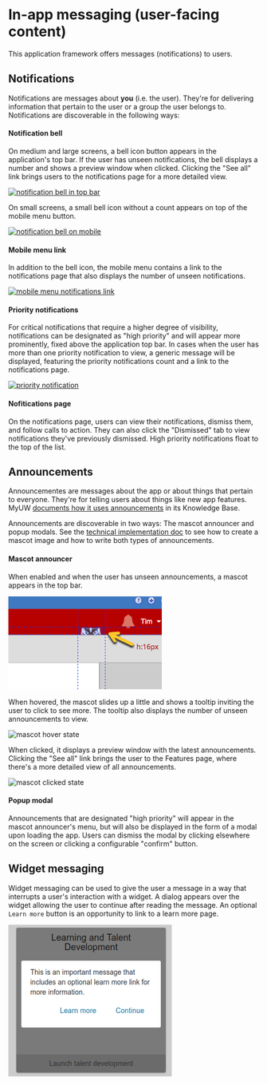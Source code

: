 # In-app messaging (user-facing content)

This application framework offers messages (notifications) to users.

## Notifications

Notifications are messages about **you** (i.e. the user). They're for delivering information that pertain to the user or a group the user belongs to. Notifications are discoverable in the following ways:

#### Notification bell

On medium and large screens, a bell icon button appears in the application's top bar. If the user has unseen notifications, the bell displays a number and shows a preview window when clicked. Clicking the
"See all" link brings users to the notifications page for a more detailed view.

[![notification bell in top bar](./img/notifications/top-bar-bell.png)](img/notifications/top-bar-bell.png)

On small screens, a small bell icon without a count appears on top of the mobile menu button.

[![notification bell on mobile](./img/notifications/mobile-bell.png)](img/notifications/mobile-bell.png)

#### Mobile menu link

In addition to the bell icon, the mobile menu contains a link to the notifications page that also displays the number of unseen notifications.

[![mobile menu notifications link](./img/notifications/mobile-link.png)](img/notifications/mobile-link.png)

#### Priority notifications

For critical notifications that require a higher degree of visibility, notifications can be designated as "high priority" and will appear more prominently, fixed above the
application top bar. In cases when the user has more than one priority notification to view, a generic message will be displayed, featuring the priority notifications
count and a link to the notifications page.

[![priority notification](./img/notifications/priority.png)](img/notifications/priority.png)

#### Nofitications page

On the notifications page, users can view their notifications, dismiss them, and follow calls to action. They can also click the "Dismissed" tab to view notifications they've previously dismissed. High priority notifications
float to the top of the list.

## Announcements

Announcementes are messages about the app or about things that pertain to everyone. They're for telling users about things like new app features.
MyUW [documents how it uses announcements](https://kb.wisc.edu/myuw/page.php?id=63903) in its Knowledge Base.

Announcements are discoverable in two ways: The mascot announcer and popup modals.
See the [technical implementation doc](messaging-implementation.md) to see how to create a mascot image and how to write both types of announcements.

#### Mascot announcer

When enabled and when the user has unseen announcements, a mascot appears in the top bar.

![mascot initial state](./img/mascot/hidden-mascot.png)

When hovered, the mascot slides up a little and shows a tooltip inviting the user to click to see more. The tooltip also displays the number of unseen announcements to view.

![mascot hover state](./img/mascot/hover-mascot.png)

When clicked, it displays a preview window with the latest announcements. Clicking the "See all" link
brings the user to the Features page, where there's a more detailed view of all announcements.

![mascot clicked state](./img/mascot/presenting-mascot.png)

#### Popup modal

Announcements that are designated "high priority" will appear in the mascot announcer's menu, but will also be displayed in the form of a modal upon loading the app. Users can dismiss the modal
by clicking elsewhere on the screen or clicking a configurable "confirm" button.

## Widget messaging

Widget messaging can be used to give the user a message in a way that interrupts
a user's interaction with a widget.  A dialog appears over the widget allowing
the user to continue after reading the message.  An optional `Learn more` button
 is an opportunity to link to a learn more page.

![widget messaging](./img/notifications/widget-overlay-messaging.png)


